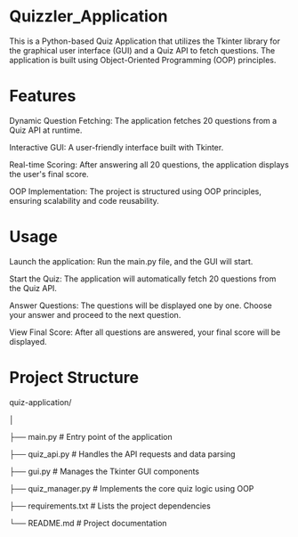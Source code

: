 # Quizzler_Application

This is a Python-based Quiz Application that utilizes the Tkinter library for the graphical user interface (GUI) and a Quiz API to fetch questions. The application is built using Object-Oriented Programming (OOP) principles.


# Features

Dynamic Question Fetching: The application fetches 20 questions from a Quiz API at runtime.

Interactive GUI: A user-friendly interface built with Tkinter.

Real-time Scoring: After answering all 20 questions, the application displays the user's final score.

OOP Implementation: The project is structured using OOP principles, ensuring scalability and code reusability.


# Usage

Launch the application: Run the main.py file, and the GUI will start.

Start the Quiz: The application will automatically fetch 20 questions from the Quiz API.

Answer Questions: The questions will be displayed one by one. Choose your answer and proceed to the next question.

View Final Score: After all questions are answered, your final score will be displayed.


# Project Structure

quiz-application/

│

├── main.py               # Entry point of the application

├── quiz_api.py           # Handles the API requests and data parsing

├── gui.py                # Manages the Tkinter GUI components

├── quiz_manager.py       # Implements the core quiz logic using OOP

├── requirements.txt      # Lists the project dependencies

└── README.md             # Project documentation
